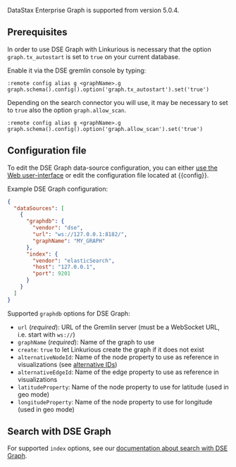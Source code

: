 
DataStax Enterprise Graph is supported from version 5.0.4.

## Prerequisites

In order to use DSE Graph with Linkurious is necessary that the option `graph.tx_autostart` is set to `true`
on your current database.

Enable it via the DSE gremlin console by typing:

```
:remote config alias g <graphName>.g
graph.schema().config().option('graph.tx_autostart').set('true')
```

Depending on the search connector you will use, it may be necessary to set to `true` also the option `graph.allow_scan`.

```
:remote config alias g <graphName>.g
graph.schema().config().option('graph.allow_scan').set('true')
```

## Configuration file

To edit the DSE Graph data-source configuration, you can either [use the Web user-interface](/configure-sources/#using-the-web-user-interface)
or edit the configuration file located at {{config}}.

Example DSE Graph configuration:
```json
{
  "dataSources": [
    {
      "graphdb": {
        "vendor": "dse",
        "url": "ws://127.0.0.1:8182/",
        "graphName": "MY_GRAPH"
      },
      "index": {
        "vendor": "elasticSearch",
        "host": "127.0.0.1",
        "port": 9201
      }
    }
  ]
}
```

Supported `graphdb` options for DSE Graph:

- `url` (*required*): URL of the Gremlin server (must be a WebSocket URL, i.e. start with `ws://`)
- `graphName` (*required*): Name of the graph to use
- `create`: `true` to let Linkurious create the graph if it does not exist
- `alternativeNodeId`: Name of the node property to use as reference in visualizations (see [alternative IDs](/alternative-ids))
- `alternativeEdgeId`: Name of the edge property to use as reference in visualizations
- `latitudeProperty`: Name of the node property to use for latitude (used in geo mode)
- `longitudeProperty`: Name of the node property to use for longitude (used in geo mode)

## Search with DSE Graph

For supported `index` options, see our [documentation about search with DSE Graph](/search-dse).
